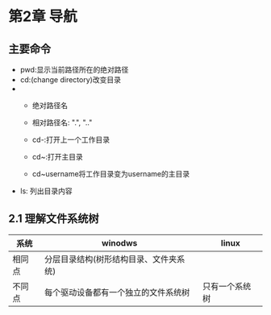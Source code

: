 # 第2章 导航

## 主要命令

- pwd:显示当前路径所在的绝对路径
- cd:(change directory)改变目录
- - 绝对路径名

  - 相对路径名:  ".", ".."

  - cd-:打开上一个工作目录

  - cd~:打开主目录

  - cd~username将工作目录变为username的主目录
- ls: 列出目录内容
     


## 2.1 理解文件系统树

| 系统   | winodws                                | linux |
| ----- | ----- | ----- |
| 相同点 | 分层目录结构(树形结构目录、文件夹系统) |       |
|不同点|每个驱动设备都有一个独立的文件系统树|只有一个系统树|

